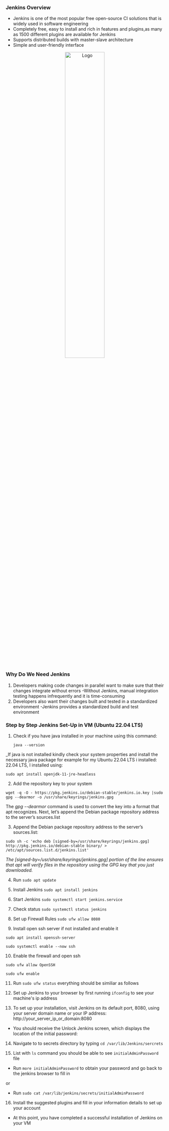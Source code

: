 ### Jenkins Overview
- Jenkins is one of the most popular free open-source CI solutions that is widely used in software engineering
- Completely free, easy to install and rich in features and plugins,as many as 1500 different plugins are available for Jenkins
- Supports distributed builds with master-slave architecture
- Simple and user-friendly interface

<p align="center">
 <img src="progfraflogo.png?raw=true" alt="Logo" width="50%" height="50%" />
</p>


### Why Do We Need Jenkins
1. Developers making code changes in parallel want to make sure that their changes integrate
without errors
-Without Jenkins, manual integration testing happens infrequently and it is time-consuming
2. Developers also want their changes built and tested in a standardized environment
-Jenkins provides a standardized build and test environment



### Step by Step Jenkins Set-Up in VM (Ubuntu 22.04 LTS)

1. Check if you have java installed in your machine using this command:
   
    ```java --version```

_If java is not installed kindly check your system properties and install the necessary java package for example for my Ubuntu 22.04 LTS i installed:
22.04 LTS, I installed using:

```sudo apt install openjdk-11-jre-headless```

2. Add the repository key to your system

```wget -q -O - https://pkg.jenkins.io/debian-stable/jenkins.io.key |sudo gpg --dearmor -o /usr/share/keyrings/jenkins.gpg```

The _gpg --dearmor_ command is used to convert the key into a format that apt recognizes. Next, let’s append the Debian package repository address to the server’s sources.list


3. Append the Debian package repository address to the server’s sources.list:

```sudo sh -c 'echo deb [signed-by=/usr/share/keyrings/jenkins.gpg] http://pkg.jenkins.io/debian-stable binary/ > /etc/apt/sources.list.d/jenkins.list'```

_The [signed-by=/usr/share/keyrings/jenkins.gpg] portion of the line ensures that apt will verify files in the repository using the GPG key that you just downloaded._

4. Run ```sudo apt update```

5. Install Jenkins ```sudo apt install jenkins```

6. Start Jenkins ```sudo systemctl start jenkins.service```

7. Check status ```sudo systemctl status jenkins```

8. Set up Firewall Rules ```sudo ufw allow 8080```

9. Install open ssh server if not installed and enable it

```sudo apt install openssh-server```

```sudo systemctl enable --now ssh```

10. Enable the firewall  and open ssh

  ```sudo ufw allow OpenSSH```

  ```sudo ufw enable```

11. Run ```sudo ufw status``` everything should be similiar as follows

13. Set up Jenkins to your browser by first running ```ifconfig``` to see your machine's ip address

14. To set up your installation, visit Jenkins on its default port, 8080, using your server domain name or your IP address: http://your_server_ip_or_domain:8080

- You should receive the Unlock Jenkins screen, which displays the location of the initial password:


14. Navigate to to secrets directory by typing ```cd /var/lib/Jenkins/sercrets```

15. List with `ls` command you should be able to see ```initialAdminPassword``` file 

  -  Run ```more initialAdminPassword``` to obtain your password and go back to the jenkins browser to fill in
 
or

  -  Run ```sudo cat /var/lib/jenkins/secrets/initialAdminPassword```

16. Install the suggested plugins and fill in your information details to set up your account


- At this point, you have completed a successful installation of Jenkins on your VM

